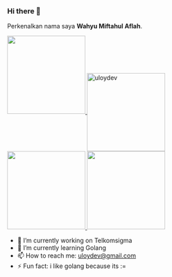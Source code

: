 ### Hi there 👋
Perkenalkan nama saya **Wahyu Miftahul Aflah**.
<p align="left">
<a href="https://github.com/uloydev">
  <img height="180em" src="https://github-readme-stats-eight-theta.vercel.app/api?username=uloydev&show_icons=true&theme=tokyonight&include_all_commits=true&count_private=true"/>
  <img align="center" height="180em" src="https://github-readme-streak-stats.herokuapp.com/?user=uloydev" alt="uloydev" />
  <img height="180em" src="https://github-readme-stats-eight-theta.vercel.app/api/top-langs/?username=uloydev&layout=compact&langs_count=8&theme=tokyonight"/>
  <img height="180em" src="https://github-readme-stats.vercel.app/api/wakatime?username=uloydev&theme=tokyonight"/>
</a>
</p>

- 🔭 I’m currently working on Telkomsigma
- 🌱 I’m currently learning Golang
- 📫 How to reach me: uloydev@gmail.com
- ⚡ Fun fact: i like golang because its :=
